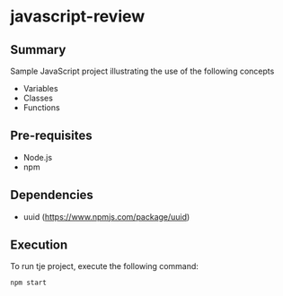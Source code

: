 # javascript-review

## Summary
Sample JavaScript project illustrating the use of the following concepts
- Variables
- Classes
- Functions

## Pre-requisites
- Node.js
- npm

## Dependencies
- uuid (https://www.npmjs.com/package/uuid)

## Execution
To run tje project, execute the following command:
```bash
npm start
```
